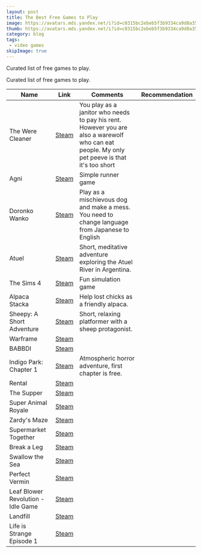 ```yaml
---
layout: post
title: The Best Free Games to Play
image: https://avatars.mds.yandex.net/i?id=c0315bc2ebeb5f3b9334ca9d8a35bf629afb02bd-5142520-images-thumbs&n=13
thumb: https://avatars.mds.yandex.net/i?id=c0315bc2ebeb5f3b9334ca9d8a35bf629afb02bd-5142520-images-thumbs&n=13
category: blog
tags:
 - video games
skipImage: true
---
```



Curated list of free games to play.<!-- truncate_here -->

Curated list of free games to play.

| Name | Link | Comments | Recommendation |
|------|------|----------|----------------|
| The Were Cleaner | [Steam](https://store.steampowered.com/app/2795000/The_WereCleaner/) |You play as a janitor who needs to pay his rent. However you are also a warewolf who can eat people. My only pet peeve is that it's too short| 
| Agni | [Steam](https://store.steampowered.com/app/1822340/AGNI/) | Simple runner game |
| Doronko Wanko | [Steam](https://store.steampowered.com/app/2512840/DORONKO_WANKO/) | Play as a mischievous dog and make a mess. You need to change language from Japanese to English |
| Atuel | [Steam](https://store.steampowered.com/app/2794330/Atuel/) | Short, meditative adventure exploring the Atuel River in Argentina. |
| The Sims 4 | [Steam](https://store.steampowered.com/app/1222670/The_Sims_4/) | Fun simulation game |
| Alpaca Stacka | [Steam](https://store.steampowered.com/app/1655140/Alpaca_Stacka/) | Help lost chicks as a friendly alpaca. |
| Sheepy: A Short Adventure | [Steam](https://store.steampowered.com/app/1568400/Sheepy_A_Short_Adventure/) | Short, relaxing platformer with a sheep protagonist. |
| Warframe | [Steam](https://store.steampowered.com/app/230410/Warframe/) | |
| BABBDI | [Steam](https://store.steampowered.com/app/2240530/BABBDI/) | |
| Indigo Park: Chapter 1 | [Steam](https://store.steampowered.com/app/2504480/Indigo_Park_Chapter_1/) | Atmospheric horror adventure, first chapter is free. |
| Rental  | [Steam](https://store.steampowered.com/app/2796550/Rental/) | | 
| The Supper | [Steam](https://store.steampowered.com/app/1171370/The_Supper/) |  |
| Super Animal Royale | [Steam](https://store.steampowered.com/app/843380/Super_Animal_Royale/) | |
| Zardy's Maze | [Steam](https://store.steampowered.com/app/1484800/Zardys_Maze/) | |
| Supermarket Together | [Steam](https://store.steampowered.com/app/2709570/Supermarket_Together/) | |
| Break a Leg | [Steam](https://store.steampowered.com/app/3022110/Break_a_Leg/) | |
| Swallow the Sea | [Steam](https://store.steampowered.com/app/1511860/Swallow_the_Sea/) | |
| Perfect Vermin | [Steam](https://store.steampowered.com/app/1416130/Perfect_Vermin/) | |
| Leaf Blower Revolution - Idle Game | [Steam](https://store.steampowered.com/app/1468260/Leaf_Blower_Revolution__Idle_Game/) | |
| Landfill | [Steam](https://store.steampowered.com/app/2353760/Landfall_Archives/) | |
| Life is Strange Episode 1 | [Steam](https://store.steampowered.com/app/319630/Life_is_Strange__Episode_1/) | |
